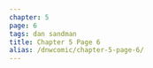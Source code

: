 ```yaml
---
chapter: 5
page: 6
tags: dan sandman
title: Chapter 5 Page 6
alias: /dnwcomic/chapter-5-page-6/
---
```

